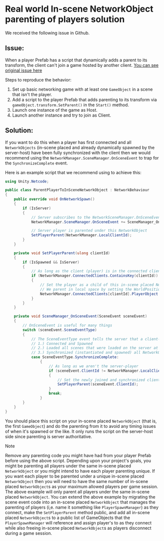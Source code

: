 # Real world In-scene NetworkObject parenting of players solution

We received the following issue in Github.

## Issue:

When a player Prefab has a script that dynamically adds a parent to its transform, the client can't join a game hosted by another client. [You can see original issue here](https://github.com/Unity-Technologies/com.unity.netcode.gameobjects/issues/1211)

Steps to reproduce the behavior:

1. Set up basic networking game with at least one `GameObject` in a scene that isn't the player.
1. Add a script to the player Prefab that adds parenting to its transform via `gameObject.transform.SetParent()` in the `Start()` method.
1. Launch one instance of the game as Host.
1. Launch another instance and try to join as Client.

## Solution:


If you want to do this when a player has first connected and all `NetworkObjects` (in-scene placed and already dynamically spawned by the server-host) have been fully synchronized with the client then we would recommend using the `NetworkManager.SceneManager.OnSceneEvent` to trap for the `SynchronizeComplete` event.

Here is an example script that we recommend using to achieve this:

```csharp
using Unity.Netcode;

public class ParentPlayerToInSceneNetworkObject : NetworkBehaviour
{
    public override void OnNetworkSpawn()
    {
        if (IsServer)
        {
            // Server subscribes to the NetworkSceneManager.OnSceneEvent event
            NetworkManager.SceneManager.OnSceneEvent += SceneManager_OnSceneEvent;

            // Server player is parented under this NetworkObject
            SetPlayerParent(NetworkManager.LocalClientId);
        }
    }

    private void SetPlayerParent(ulong clientId)
    {
        if (IsSpawned && IsServer)
        {
            // As long as the client (player) is in the connected clients list
            if (NetworkManager.ConnectedClients.ContainsKey(clientId))
            {
                // Set the player as a child of this in-scene placed NetworkObject
                // We parent in local space by setting the WorldPositionStays value to false
                NetworkManager.ConnectedClients[clientId].PlayerObject.TrySetParent(NetworkObject, false);
            }
        }
    }

    private void SceneManager_OnSceneEvent(SceneEvent sceneEvent)
    {
        // OnSceneEvent is useful for many things
        switch (sceneEvent.SceneEventType)
        {
            // The SceneEventType event tells the server that a client-player has:
            // 1.) Connected and Spawned
            // 2.) Loaded all scenes that were loaded on the server at the time of connecting
            // 3.) Synchronized (instantiated and spawned) all NetworkObjects in the network session
            case SceneEventType.SynchronizeComplete:
                {
                    // As long as we aren't the server-player
                    if (sceneEvent.ClientId != NetworkManager.LocalClientId)
                    {
                        // Set the newly joined and synchronized client-player as a child of this in-scene placed NetworkObject
                        SetPlayerParent(sceneEvent.ClientId);
                    }
                    break;
                }
        }
    }
}
```

You should place this script on your in-scene placed `NetworkObject` (that is, the first `GameObject`) and do the parenting from it to avoid any timing issues of when it's spawned or the like. It only runs the script on the server-host side since parenting is server authoritative.


> [!NOTE]
> Remove any parenting code you might have had from your player Prefab before using the above script. Depending upon your project's goals, you might be parenting all players under the same in-scene placed `NetworkObject` or you might intend to have each player parenting unique.  If you want each player to be parented under a unique in-scene placed `NetworkObject` then you will need to have the same number of in-scene placed `NetworkObject`s as your maximum allowed players per game session.  The above example will only parent all players under the same in-scene placed `NetworkObject`.  You can extend the above example by migrating the scene event code into an in-scene placed `NetworkObject` that manages the parenting of players (i,e. name it something like `PlayerSpawnManager`) as they connect, make the `SetPlayerParent` method public, and add all in-scene placed `NetworkObject`s to a public list of GameObjects that the `PlayerSpawnManager` will reference and assign player's to as they connect while also freeing in-scene placed `NetworkObject`s as players disconnect during a game session.
